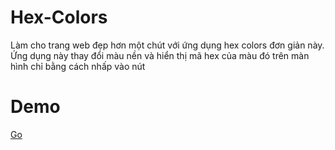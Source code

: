 # Hex-Colors
Làm cho trang web đẹp hơn một chút với ứng dụng hex colors đơn giản này. Ứng dụng này thay đổi màu nền và hiển thị mã hex của màu đó trên màn hình chỉ bằng cách nhấp vào nút
# Demo
<a href="[http://stackoverflow.com](https://luctq.github.io/Hex-Colors/)" target="_blank">Go</a>

